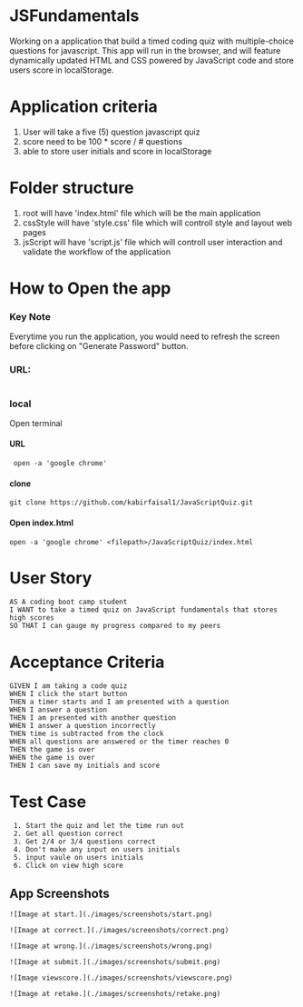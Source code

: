 # JSFundamentals
Working on a application that build a timed coding quiz with multiple-choice questions for javascript. This app will run in the browser, and will feature dynamically updated HTML and CSS powered by JavaScript code and store users score in localStorage.

# Application criteria
1. User will take a five (5) question javascript quiz
2. score need to be 100 * score / # questions
3. able to store user initials and score in localStorage

# Folder structure 
1. root will have 'index.html' file which will be the main application
2. cssStyle will have 'style.css' file which will controll style and layout web pages
3. jsScript will have 'script.js' file which will controll user interaction and validate the workflow of the application

# How to Open the app
### Key Note
Everytime you run the application, you would need to refresh the screen before clicking on "Generate Password" button. 
 ### URL: 
 ```

 ```

 ### local

 Open terminal
 #### URL
 ```
  open -a 'google chrome' 
 
 ```
 #### clone
 ```
 git clone https://github.com/kabirfaisal1/JavaScriptQuiz.git
 ```
 #### Open index.html
 ```
 open -a 'google chrome' <filepath>/JavaScriptQuiz/index.html
 ```
# User Story

```
AS A coding boot camp student
I WANT to take a timed quiz on JavaScript fundamentals that stores high scores
SO THAT I can gauge my progress compared to my peers
```

# Acceptance Criteria
```
GIVEN I am taking a code quiz
WHEN I click the start button
THEN a timer starts and I am presented with a question
WHEN I answer a question
THEN I am presented with another question
WHEN I answer a question incorrectly
THEN time is subtracted from the clock
WHEN all questions are answered or the timer reaches 0
THEN the game is over
WHEN the game is over
THEN I can save my initials and score
```

# Test Case
```
 1. Start the quiz and let the time run out
 2. Get all question correct
 3. Get 2/4 or 3/4 questions correct
 4. Don't make any input on users initials
 5. input vaule on users initials
 6. Click on view high score 
```

## App Screenshots
```
![Image at start.](./images/screenshots/start.png)

![Image at correct.](./images/screenshots/correct.png)

![Image at wrong.](./images/screenshots/wrong.png)

![Image at submit.](./images/screenshots/submit.png)

![Image viewscore.](./images/screenshots/viewscore.png)

![Image at retake.](./images/screenshots/retake.png)

```